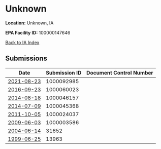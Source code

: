 # Unknown

**Location:** Unknown, IA

**EPA Facility ID:** 100000147646

[Back to IA Index](../../index.md)

## Submissions

| Date | Submission ID | Document Control Number |
|------|--------------|-------------------------|
| [2021-08-23](submissions/1000092985.md) | 1000092985 |  |
| [2016-09-23](submissions/1000060023.md) | 1000060023 |  |
| [2014-08-18](submissions/1000046157.md) | 1000046157 |  |
| [2014-07-09](submissions/1000045368.md) | 1000045368 |  |
| [2011-10-05](submissions/1000024037.md) | 1000024037 |  |
| [2009-06-03](submissions/1000003586.md) | 1000003586 |  |
| [2004-06-14](submissions/31652.md) | 31652 |  |
| [1999-06-25](submissions/13963.md) | 13963 |  |
